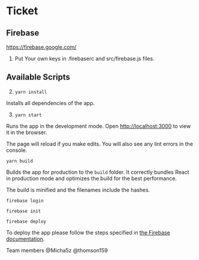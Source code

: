 # Ticket

## Firebase

<https://firebase.google.com/>

1. Put Your own keys in .firebaserc and src/firebase.js files.

## Available Scripts

2. `yarn install`

Installs all dependencies of the app. 

3. `yarn start`

Runs the app in the development mode. Open [http://localhost:3000](http://localhost:3000) to view it in the browser.

The page will reload if you make edits. You will also see any lint errors in the console.

`yarn build`

Builds the app for production to the `build` folder. It correctly bundles React in production mode and optimizes the build for the best performance.

The build is minified and the filenames include the hashes.

`firebase login`

`firebase init`

`firebase deploy`

To deploy the app please follow the steps specified in [the Firebase documentation](https://firebase.google.com/docs).

Team members
@Micha5z
@thomson159
